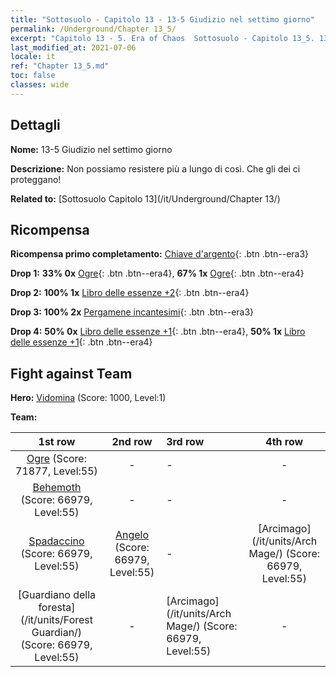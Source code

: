 ```yaml
---
title: "Sottosuolo - Capitolo 13 - 13-5 Giudizio nel settimo giorno"
permalink: /Underground/Chapter 13_5/
excerpt: "Capitolo 13 - 5. Era of Chaos  Sottosuolo - Capitolo 13_5. 13-5 Giudizio nel settimo giorno"
last_modified_at: 2021-07-06
locale: it
ref: "Chapter 13_5.md"
toc: false
classes: wide
---
```


## Dettagli

 **Nome:** 13-5 Giudizio nel settimo giorno

 **Descrizione:** Non possiamo resistere più a lungo di così. Che gli dei ci proteggano!

 **Related to:** [Sottosuolo Capitolo 13](/it/Underground/Chapter 13/)

## Ricompensa

 **Ricompensa primo completamento:** [Chiave d'argento](/ItemsIT/con_693/){: .btn .btn--era3}

 **Drop 1:** **33% 0x** [Ogre](/ItemsIT/unt_220/){: .btn .btn--era4}, **67% 1x** [Ogre](/ItemsIT/unt_220/){: .btn .btn--era4}

 **Drop 2:** **100% 1x** [Libro delle essenze +2](/ItemsIT/mat_53/){: .btn .btn--era4}

 **Drop 3:** **100% 2x** [Pergamene incantesimi](/ItemsIT/con_694/){: .btn .btn--era3}

 **Drop 4:** **50% 0x** [Libro delle essenze +1](/ItemsIT/mat_46/){: .btn .btn--era4}, **50% 1x** [Libro delle essenze +1](/ItemsIT/mat_46/){: .btn .btn--era4}


## Fight against Team
 **Hero:** [Vidomina](/it/heroes/Vidomina/) (Score: 1000, Level:1)

 **Team:**


  | 1st row | 2nd row | 3rd row | 4th row |
  |:----:|:----:|:----|:----:|
  | [Ogre](/it/units/Ogre/) (Score: 71877, Level:55)  | - | - | - |
  | [Behemoth](/it/units/Behemoth/) (Score: 66979, Level:55)  | - | - | - |
  | [Spadaccino](/it/units/Swordsman/) (Score: 66979, Level:55)  | [Angelo](/it/units/Angel/) (Score: 66979, Level:55)  | - | [Arcimago](/it/units/Arch Mage/) (Score: 66979, Level:55)  |
  | [Guardiano della foresta](/it/units/Forest Guardian/) (Score: 66979, Level:55)  | - | [Arcimago](/it/units/Arch Mage/) (Score: 66979, Level:55)  | - |


